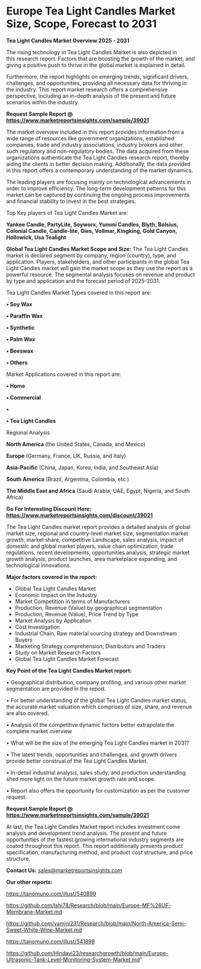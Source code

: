 # Europe Tea Light Candles Market Size, Scope, Forecast to 2031

<Strong> Tea Light Candles Market Overview 2025 - 2031</strong>

The rising technology in Tea Light Candles Market is also depicted in this research report. Factors that are boosting the growth of the market, and giving a positive push to thrive in the global market is explained in detail.

Furthermore, the report highlights on emerging trends, significant drivers, challenges, and opportunities, providing all necessary data for thriving in the industry. This report market research offers a comprehensive perspective, including an in-depth analysis of the present and future scenarios within the industry.

<strong>Request Sample Report @ <a href=https://www.marketreportsinsights.com/sample/39021>https://www.marketreportsinsights.com/sample/39021</a></strong>

The market overview included in this report provides information from a wide range of resources like government organizations, established companies, trade and industry associations, industry brokers and other such regulatory and non-regulatory bodies. The data acquired from these organizations authenticate the Tea Light Candles research report, thereby aiding the clients in better decision making. Additionally, the data provided in this report offers a contemporary understanding of the market dynamics.

The leading players are focusing mainly on technological advancements in order to improve efficiency. The long-term development patterns for this market can be captured by continuing the ongoing process improvements and financial stability to invest in the best strategies.

Top Key players of Tea Light Candles Market are:

<strong>Yankee Candle, PartyLite, Soyworx, Yummi Candles, Blyth, Bolsius, Colonial Candle, Candle-lite, Gies, Vollmar, Kingking, Gold Canyon, Hollowick, Usa Tealight</strong>

<strong><b>Global Tea Light Candles Market Scope and Size:</b></strong>
The Tea Light Candles market is declared segment by company, region (country), type, and application. Players, stakeholders, and other participants in the global Tea Light Candles market will gain the market scope as they use the report as a powerful resource. The segmental analysis focuses on revenue and product by type and application and the forecast period of 2025-2031.

Tea Light Candles Market Types covered in this report are:

<strong>•  Soy Wax

•  Paraffin Wax

•  Synthetic

•  Palm Wax

•  Beeswax

•  Others</strong>

Market Applications covered in this report are:

<strong>•  Home

•  Commercial

•  

•  Tea Light Candles</strong> 

Regional Analysis

<strong>North America</strong> (the United States, Canada, and Mexico)

<strong>Europe</strong> (Germany, France, UK, Russia, and Italy)

<strong>Asia-Pacific</strong> (China, Japan, Korea, India, and Southeast Asia)

<strong>South America</strong> (Brazil, Argentina, Colombia, etc.)

<strong>The Middle East and Africa</strong> (Saudi Arabia, UAE, Egypt, Nigeria, and South Africa)

<strong>Go For Interesting Discount Here: <a href=https://www.marketreportsinsights.com/discount/39021>https://www.marketreportsinsights.com/discount/39021</a></strong>

The Tea Light Candles market report provides a detailed analysis of global market size, regional and country-level market size, segmentation market growth, market share, competitive Landscape, sales analysis, impact of domestic and global market players, value chain optimization, trade regulations, recent developments, opportunities analysis, strategic market growth analysis, product launches, area marketplace expanding, and technological innovations.

<strong><b>Major factors covered in the report:</b></strong>
<ul>
  <li>Global Tea Light Candles Market </li>
  <li>Economic Impact on the Industry</li>
  <li>Market Competition in terms of Manufacturers</li>
  <li>Production, Revenue (Value) by geographical segmentation</li>
  <li>Production, Revenue (Value), Price Trend by Type</li>
  <li>Market Analysis by Application</li>
  <li>Cost Investigation</li>
  <li>Industrial Chain, Raw material sourcing strategy and Downstream Buyers</li>
  <li>Marketing Strategy comprehension, Distributors and Traders</li>
  <li>Study on Market Research Factors</li>
  <li>Global Tea Light Candles Market Forecast</li>
</ul>

<strong><b>Key Point of the Tea Light Candles Market report:</b></strong>

• Geographical distribution, company profiling, and various other market segmentation are provided in the report.

• For better understanding of the global Tea Light Candles market status, the accurate market valuation which comprises of size, share, and revenue are also covered.

• Analysis of the competitive dynamic factors better extrapolate the complete market overview

• What will be the size of the emerging Tea Light Candles market in 2031?

• The latest trends, opportunities and challenges, and growth drivers provide better construal of the Tea Light Candles Market.

• In-detail industrial analysis, sales study, and production understanding shed more light on the future market growth rate and scope.

• Report also offers the opportunity for customization as per the customer request.

<strong>Request Sample Report @ <a href=https://www.marketreportsinsights.com/sample/39021>https://www.marketreportsinsights.com/sample/39021</a></strong>

At last, the Tea Light Candles Market report includes investment come analysis and development trend analysis. The present and future opportunities of the fastest growing international industry segments are coated throughout this report. This report additionally presents product specification, manufacturing method, and product cost structure, and price structure.

<strong>Contact Us:</strong>
sales@marketreportsinsights.com

<strong>Our other reports:</strong>

<a href=https://tanomuno.com/illust/540899>https://tanomuno.com/illust/540899</a>

<a href=https://github.com/Ishi78/Research/blob/main/Europe-MF%26UF-Membrane-Market.md>https://github.com/Ishi78/Research/blob/main/Europe-MF%26UF-Membrane-Market.md</a>

<a href=https://github.com/yamini231/Research/blob/main/North-America-Semi-Sweet-White-Wine-Market.md>https://github.com/yamini231/Research/blob/main/North-America-Semi-Sweet-White-Wine-Market.md</a>

<a href=https://tanomuno.com/illust/541898>https://tanomuno.com/illust/541898</a>

<a href=https://github.com/Hindavi23/researchgrowth/blob/main/Europe-Ultrasonic-Tank-Level-Monitoring-System-Market.md>https://github.com/Hindavi23/researchgrowth/blob/main/Europe-Ultrasonic-Tank-Level-Monitoring-System-Market.md</a>"
